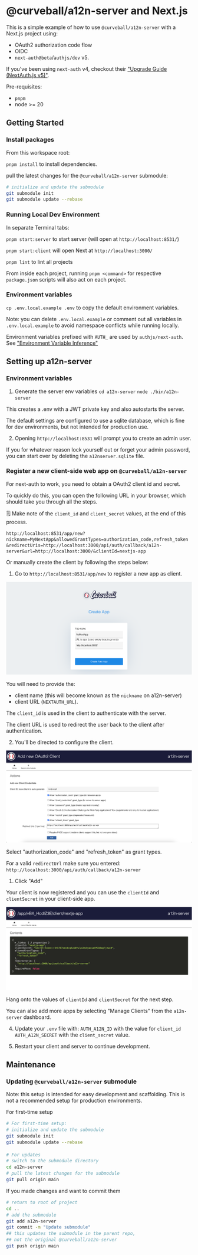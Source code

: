 # @curveball/a12n-server and Next.js

This is a simple example of how to use `@curveball/a12n-server` with a Next.js project using:
- OAuth2 authorization code flow 
- OIDC 
- `next-auth@beta`/`authjs/dev` v5.

If you've been using `next-auth` v4, checkout their ["Upgrade Guide (NextAuth.js v5)"](https://authjs.dev/getting-started/migrating-to-v5).

Pre-requisites:
- `pnpm` 
- node >= 20

## Getting Started

### Install packages

From this workspace root: 

`pnpm install` to install dependencies.

pull the latest changes for the `@curveball/a12n-server` submodule:

```bash
# initialize and update the submodule
git submodule init
git submodule update --rebase
```

### Running Local Dev Environment

In separate Terminal tabs:

`pnpm start:server` to start server (will open at `http://localhost:8531/`) 

`pnpm start:client` will open Next at `http://localhost:3000/`

`pnpm lint` to lint all projects

From inside each project, running `pnpm <command>` for respective `package.json` scripts will also act on each project.

### Environment variables

`cp .env.local.example .env` to copy the default environment variables.

Note: you can delete `.env.local.example` or comment out all variables in `.env.local.example` to avoid namespace conflicts while running locally.

Environment variables prefixed with `AUTH_` are used by `authjs/next-auth`. See ["Environment Variable Inference"](https://authjs.dev/reference/nextjs#:~:text=next%2Dauth%40beta-,Environment%20variable%20inference,-NEXTAUTH_URL%20and%20NEXTAUTH_SECRET)


## Setting up a12n-server

### Environment variables

1. Generate the server env variables
`cd a12n-server`
`node ./bin/a12n-server`

This creates a .env with a JWT private key and also autostarts the server.

The default settings are configured to use a sqlite database, which is fine for dev environments, but not intended for production use.

2. Opening `http://localhost:8531` will prompt you to create an admin user. 

If you for whatever reason lock yourself out or forget your admin password, you can start over by deleting the `a12nserver.sqlite` file.

### Register a new client-side web app on `@curveball/a12n-server`

For next-auth to work, you need to obtain a OAuth2 client id and secret. 

To quickly do this, you can open the following URL in your browser, which should take you through all the steps. 

🗒️ Make note of the `client_id` and `client_secret` values, at the end of this process.

```
http://localhost:8531/app/new?nickname=MyNextApp&allowedGrantTypes=authorization_code,refresh_token
&redirectUris=http://localhost:3000/api/auth/callback/a12n-server&url=http://localhost:3000/&clientId=nextjs-app
```

Or manually create the client by following the steps below:

1. Go to `http://localhost:8531/app/new` to register a new app as client. 

![screenshot of page for registering a new client-side application on a12n-server](./docs/img/create-new-app.png)

You will need to provide the:
- client name (this will become known as the `nickname` on a12n-server) 
- client URL (`NEXTAUTH_URL`). 

The `client_id` is used in the client to authenticate with the server.

The client URL is used to redirect the user back to the client after authentication.

2. You'll be directed to configure the client.

![screenshot of Edit OAuth2 Client page in a12n-server](./docs/img/add-oauth-client.png)
  
Select "authorization_code" and "refresh_token" as  grant types.
  
For a valid `redirectUrl` make sure you entered: `http://localhost:3000/api/auth/callback/a12n-server`

1. Click "Add"

Your client is now registered and you can use the `clientId` and `clientSecret` in your client-side app.

![Screenshot of view after a new client is added with Oauth2 configurations](./docs/img/after-adding-client.png)

Hang onto the values of `clientId` and `clientSecret` for the next step.

You can also add more apps by selecting "Manage Clients" from the `a12n-server` dashboard.

4. Update your `.env` file with: 
`AUTH_A12N_ID` with the value for `client_id` 
`AUTH_A12N_SECRET` with the `client_secret` value.

5. Restart your client and server to continue development.

## Maintenance

### Updating `@curveball/a12n-server` submodule

Note: this setup is intended for easy development and scaffolding. 
This is not a recommended setup for production environments.

For first-time setup

```bash
# For first-time setup:
# initialize and update the submodule
git submodule init
git submodule update --rebase

# For updates
# switch to the submodule directory
cd a12n-server
# pull the latest changes for the submodule
git pull origin main
```

If you made changes and want to commit them 

```bash
# return to root of project
cd ..
# add the submodule
git add a12n-server
git commit -m "Update submodule"
## this updates the submodule in the parent repo, 
## not the original @curveball/a12n-server
git push origin main
```
